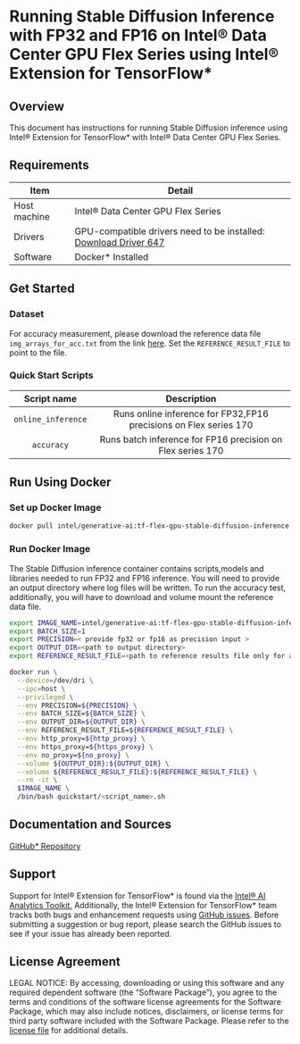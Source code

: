 # Running Stable Diffusion Inference with FP32 and FP16 on Intel® Data Center GPU Flex Series using Intel® Extension for TensorFlow*

## Overview

This document has instructions for running Stable Diffusion inference using Intel® Extension for TensorFlow* with Intel® Data Center GPU Flex Series.


## Requirements
| Item | Detail |
| ------ | ------- |
| Host machine  | Intel® Data Center GPU Flex Series  |
| Drivers | GPU-compatible drivers need to be installed: [Download Driver 647](https://dgpu-docs.intel.com/releases/stable_647_21_20230714.html)
| Software | Docker* Installed |

## Get Started

### Dataset

For accuracy measurement, please download the reference data file `img_arrays_for_acc.txt` from the link [here](https://github.com/intel/intel-extension-for-tensorflow/tree/main/examples/stable_diffussion_inference/nv_results). Set the `REFERENCE_RESULT_FILE` to point to the file.

### Quick Start Scripts

| Script name | Description |
|:-------------:|:-------------:|
| `online_inference` | Runs online inference for FP32,FP16 precisions on Flex series 170 |
| `accuracy` | Runs batch inference for FP16 precision on Flex series 170 |

## Run Using Docker

### Set up Docker Image

```bash
docker pull intel/generative-ai:tf-flex-gpu-stable-diffusion-inference
```

### Run Docker Image

The Stable Diffusion inference container contains scripts,models and libraries needed to run FP32 and FP16 inference. You will need to provide an output directory where log files will be written. To run the accuracy test, additionally, you will have to download and volume mount the reference data file. 

```bash
export IMAGE_NAME=intel/generative-ai:tf-flex-gpu-stable-diffusion-inference
export BATCH_SIZE=1
export PRECISION=< provide fp32 or fp16 as precision input >
export OUTPUT_DIR=<path to output directory>
export REFERENCE_RESULT_FILE=<path to reference results file only for accuracy >

docker run \
  --device=/dev/dri \
  --ipc=host \
  --privileged \
  --env PRECISION=${PRECISION} \
  --env BATCH_SIZE=${BATCH_SIZE} \
  --env OUTPUT_DIR=${OUTPUT_DIR} \
  --env REFERENCE_RESULT_FILE=${REFERENCE_RESULT_FILE} \
  --env http_proxy=${http_proxy} \
  --env https_proxy=${https_proxy} \
  --env no_proxy=${no_proxy} \
  --volume ${OUTPUT_DIR}:${OUTPUT_DIR} \
  --volume ${REFERENCE_RESULT_FILE}:${REFERENCE_RESULT_FILE} \
  --rm -it \
  $IMAGE_NAME \
  /bin/bash quickstart/<script_name>.sh
```

## Documentation and Sources

[GitHub* Repository](https://github.com/IntelAI/models/tree/master/docker/flex-gpu)

## Support
Support for Intel® Extension for TensorFlow* is found via the [Intel® AI Analytics Toolkit.](https://www.intel.com/content/www/us/en/developer/tools/oneapi/ai-analytics-toolkit.html#gs.qbretz) Additionally, the Intel® Extension for TensorFlow* team tracks both bugs and enhancement requests using [GitHub issues](https://github.com/intel/intel-extension-for-tensorflow/issues). Before submitting a suggestion or bug report, please search the GitHub issues to see if your issue has already been reported.

## License Agreement

LEGAL NOTICE: By accessing, downloading or using this software and any required dependent software (the “Software Package”), you agree to the terms and conditions of the software license agreements for the Software Package, which may also include notices, disclaimers, or license terms for third party software included with the Software Package. Please refer to the [license file](https://github.com/IntelAI/models/tree/master/third_party) for additional details.
